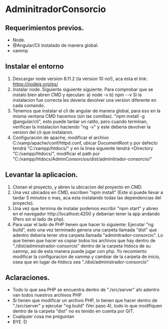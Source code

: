 # AdminitradorConsorcio

## Requerimientos previos.

* Node.
* @Angular/Cli instalado de manera global.
* xammp

## Instalar el entorno
1) Descargar node version 8.11.2 (la version 10 no!), aca esta el link: https://nodejs.org/es/
2) Instalar node. Siguiente siguiente siguiente. Para comprobar que se instalo bien abren CMD y ejecutan: 
    a) node -v
    b) npm --v
   Si la instalacion fue correcta les deveria devolver una version diferente en cada comando.
3) Tenemos que instalar el cli de angular de manera global, para eso en la misma ventana CMD hacemos (sin las comillas). "npm install -g @angular/cli", esto puede tardar un ratito, pero cuando terminan, verifican la instalacion haciendo "ng -v" y este deberia devolver la version del cli que instalaron.
4) Configuración de apache, modificar el archivo C:/xamp/apache/conf/httpd.conf, ubicar DocumentRoot y por defecto tendrá "C:/xampp/htdocs/" y en la linea siguiente tendrá <Directory "C:/xampp/htdocs/", modificar el path por "C:/xampp/htdocs/AdminConsorcios/dist/adminitrador-consorcio/"

## Levantar la aplicacion.
1) Clonan el proyecto, y abren la ubicacion del proyecto en CMD. 
2) Una vez ubicados en CMD, escriben "npm install" (Este si puede llevar a tardar 5 minutos o mas, aca esta instalando todas las dependencias del proyecto).
3) Una vez que termina de instalar podemos escribir "npm start" y abren en el navegador http://localhost:4200 y deberian tener la app andando (Pero sin el lado de php).
4) Para usar el lado de PHP tienen que hacer lo siguiente: Ejecutar "ng build", esto una vez terminado genera una carpeta llamada "dist" que adentro deberia tener otra carpeta llamada "adminitrador-consorcio". Lo que tienen que hacer es copiar todos los archivos que hay dentro de "./dist/administrador-consorcio" dentro de la carpeta htdocs de su xammp, asi de esta manera puede jugar con php. Yo recomiento modificar la configuracion de xammp y cambiar de la carpeta de inicio, osea que en lugar de htdocs sea "./dist/administrador-consorcio"

## Aclaraciones.
- Todo lo que sea PHP se encuentra dentro de "./src/server" ahi adentro van todos nuestros archivos PHP.
- Si tienen que modificar un archivo PHP, lo tienen que hacer dentro de "./src/server" y ejecutar "ng build" (Ver paso 4), todo lo que modifiquen dentro de la carpeta "dist" no es tenido en cuenta por GIT.
- Cualquier cosa me preguntan 
- BYE :D